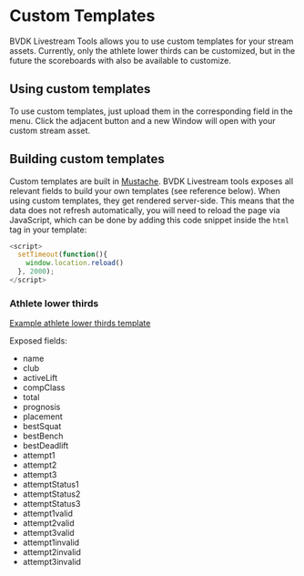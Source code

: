 # Custom Templates
BVDK Livestream Tools allows you to use custom templates for your stream assets.
Currently, only the athlete lower thirds can be customized,
but in the future the scoreboards with also be available to customize.

## Using custom templates
To use custom templates, just upload them in the corresponding field in the menu.
Click the adjacent button and a new Window will open with your custom stream asset.

## Building custom templates
Custom templates are built in [Mustache](https://mustache.github.io/).
BVDK Livestream tools exposes all relevant fields to build your own templates (see reference below).
When using custom templates, they get rendered server-side.
This means that the data does not refresh automatically, you will need to reload the page via JavaScript,
which can be done by adding this code snippet inside the `html` tag in your template:
```javascript
<script>
  setTimeout(function(){
    window.location.reload()
  }, 2000);
</script>
```

### Athlete lower thirds
[Example athlete lower thirds template](../examples/templates/lower-thirds.mustache)

Exposed fields:
* name
* club
* activeLift
* compClass
* total
* prognosis
* placement
* bestSquat
* bestBench
* bestDeadlift
* attempt1
* attempt2
* attempt3
* attemptStatus1
* attemptStatus2
* attemptStatus3
* attempt1valid
* attempt2valid
* attempt3valid
* attempt1invalid
* attempt2invalid
* attempt3invalid
